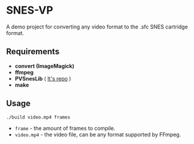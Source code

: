 # SNES-VP

A demo project for converting any video format to the .sfc SNES cartridge format.

## Requirements

- **convert (ImageMagick)**
- **ffmpeg**
- **PVSnesLib** ( [It's repo](https://github.com/alekmaul/pvsneslib) )
- **make**

## Usage

```bash
./build video.mp4 frames
```

- `frame` - the amount of frames to compile.
- `video.mp4` - the video file, can be any format supported by FFmpeg.